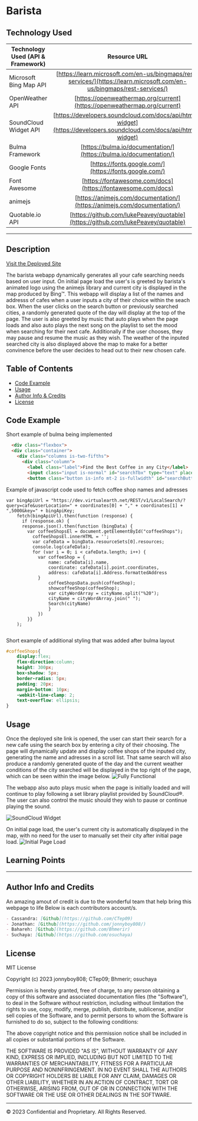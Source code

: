
# Barista


## Technology Used 

| Technology Used (API & Framework)         | Resource URL           | 
| ------------- |:-------------:| 
| Microsoft Bing Map API    | [https://learn.microsoft.com/en-us/bingmaps/rest-services/](https://learn.microsoft.com/en-us/bingmaps/rest-services/) | 
| OpenWeather API     | [https://openweathermap.org/current](https://openweathermap.org/current)      |   
| SoundCloud Widget API | [https://developers.soundcloud.com/docs/api/html5-widget](https://developers.soundcloud.com/docs/api/html5-widget)     |
| Bulma Framework   | [https://bulma.io/documentation/](https://bulma.io/documentation/)   |
| Google Fonts   | [https://fonts.google.com/](https://fonts.google.com/)  |
| Font Awesome  | [https://fontawesome.com/docs](https://fontawesome.com/docs)  |
| animejs  | [https://animejs.com/documentation/](https://animejs.com/documentation/) |
| Quotable.io API | [https://github.com/lukePeavey/quotable](https://github.com/lukePeavey/quotable) |
---

## Description 

[Visit the Deployed Site](https://jonnyboy808.github.io/barista/)

The barista webapp dynamically generates all your cafe searching needs based on user input. On initial page load the user's is greeted by barista's animated logo using the animejs library and current city is displayed in the map produced by Bing™. This webapp will display a list of the names and addresss of cafes when a user inputs a city of their choice within the seach box. When the user clicks on the search button or previously searched cities, a randomly generated quote of the day will display at the top of the page. The user is also greeted by music that auto plays when the page loads and also auto plays the next song on the playlist to set the mood when searching for their next cafe. Additionally if the user chooses, they may pause and resume the music as they wish. The weather of the inputed searched city is also displayed above the map to make for a better convinence before the user decides to head out to their new chosen cafe.



## Table of Contents

* [Code Example](#code-example)
* [Usage](#usage)
* [Author Info & Credits](#author-info-and-credits)
* [License](#license)


## Code Example


Short example of bulma being implemented 
```html
  <div class="flexbox">
  <div class="container">
    <div class="columns is-two-fifths">
      <div class="column">
        <label class="label">Find the Best Coffee in any City</label>
        <input class="input is-normal" id="searchTbx" type="text" placeholder="City, State">
        <button class="button is-info mt-2 is-fullwidth" id="searchButton">Search</button>
```

Example of javascript code used to fetch coffee shop names and adresses
```JS
var bingApiUrl = "https://dev.virtualearth.net/REST/v1/LocalSearch/?query=cafe&userLocation=" + coordinates[0] + "," + coordinates[1] + ",5000&key=" + bingApiKey;
    fetch(bingApiUrl).then(function (response) {
      if (response.ok) {
      response.json().then(function (bingData) {
        var coffeeShopsEl = document.getElementById("coffeeShops");
          coffeeShopsEl.innerHTML = '';
          var cafeData = bingData.resourceSets[0].resources;
          console.log(cafeData);
          for (var i = 0; i < cafeData.length; i++) {
            var coffeeShop = {
                name: cafeData[i].name,
                coordinate: cafeData[i].point.coordinates,
                address: cafeData[i].Address.formattedAddress
            }
                coffeeShopsData.push(coffeeShop);
                showcoffeeShop(coffeeShop);
                var cityWordArray = cityName.split("%20");
                cityName = cityWordArray.join(" ");
                Search(cityName)
                }
            })
        }}
    );
                                
```

Short example of additional styling that was added after bulma layout
```css
#coffeeShops{
    display:flex;
    flex-direction:column;
    height: 300px;
    box-shadow: 5px;
    border-radius: 5px;
    padding: 20px;
    margin-bottom: 10px;
    -webkit-line-clamp: 2;
    text-overflow: ellipsis;
}
```


## Usage 

Once the deployed site link is opened, the user can start their search for a new cafe using the search box by entering a city of their choosing. The page will dynamically update and display coffee shops of the inputed city, generating the name and adresses in a scroll list. That same search will also produce a randomly generated quote of the day and the current weather conditions of the city searched will be displayed in the top right of the page, which can be seen within the image below.
![Fully Functional](assets/images/fully-functional.png)

The webapp also auto plays music when the page is initially loaded and will continue to play following a set library playlist provided by SoundCloud®. The user can also control the music should they wish to pause or continue playing the sound.

![SoundCloud Widget](assets/images/music.png)

On initial page load, the user's current city is automatically displayed in the map, with no need for the user to manually set their city after initial page load.
![Initial Page Load](assets/images/initial-load.png)

## Learning Points 


---

## Author Info and Credits

An amazing amout of credit is due to the wonderful team that help bring this webpage to life
Below is each contributors account/s.

```md
- Cassandra: [Github](https://github.com/CTep09)
- Jonathan: [Github](https://github.com/jonnyboy808/)
- Bahareh: [Github](https://github.com/Bhmerir)
- Suchaya: [Github](https://github.com/osuchaya)
```


## License

MIT License

Copyright (c) 2023 jonnyboy808; CTep09; Bhmerir; osuchaya

Permission is hereby granted, free of charge, to any person obtaining a copy
of this software and associated documentation files (the "Software"), to deal
in the Software without restriction, including without limitation the rights
to use, copy, modify, merge, publish, distribute, sublicense, and/or sell
copies of the Software, and to permit persons to whom the Software is
furnished to do so, subject to the following conditions:

The above copyright notice and this permission notice shall be included in all
copies or substantial portions of the Software.

THE SOFTWARE IS PROVIDED "AS IS", WITHOUT WARRANTY OF ANY KIND, EXPRESS OR
IMPLIED, INCLUDING BUT NOT LIMITED TO THE WARRANTIES OF MERCHANTABILITY,
FITNESS FOR A PARTICULAR PURPOSE AND NONINFRINGEMENT. IN NO EVENT SHALL THE
AUTHORS OR COPYRIGHT HOLDERS BE LIABLE FOR ANY CLAIM, DAMAGES OR OTHER
LIABILITY, WHETHER IN AN ACTION OF CONTRACT, TORT OR OTHERWISE, ARISING FROM,
OUT OF OR IN CONNECTION WITH THE SOFTWARE OR THE USE OR OTHER DEALINGS IN THE
SOFTWARE.


---

© 2023 Confidential and Proprietary. All Rights Reserved.
